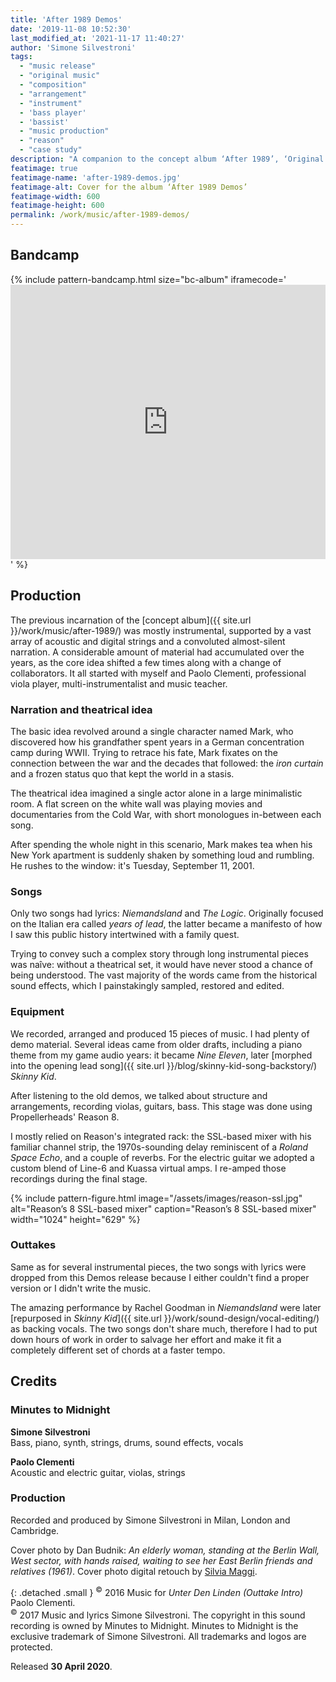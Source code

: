 ```yaml
---
title: 'After 1989 Demos'
date: '2019-11-08 10:52:30'
last_modified_at: '2021-11-17 11:40:27'
author: 'Simone Silvestroni'
tags: 
  - "music release"
  - "original music"
  - "composition"
  - "arrangement"
  - "instrument"
  - 'bass player'
  - 'bassist'
  - "music production"
  - "reason"
  - "case study"
description: "A companion to the concept album ‘After 1989’, ‘Original Demos and Outtakes’ is a rough and unpolished partial testimony of a different approach."
featimage: true
featimage-name: 'after-1989-demos.jpg'
featimage-alt: Cover for the album ‘After 1989 Demos’
featimage-width: 600
featimage-height: 600
permalink: /work/music/after-1989-demos/
---
```

## Bandcamp

{% include pattern-bandcamp.html size="bc-album" iframecode='<iframe style="border: 0; width: 100%; height: 439px;" src="https://bandcamp.com/EmbeddedPlayer/album=2694261691/size=large/bgcol=ffffff/linkcol=333333/artwork=small/transparent=true/" seamless><a href="https://minutestomidnight.bandcamp.com/album/after-1989-a-trip-to-freedom-original-demos-outtakes">After 1989: A Trip To Freedom (Original Demos &amp; Outtakes) by Minutes to Midnight</a></iframe>' %}

## Production

The previous incarnation of the [concept album]({{ site.url }}/work/music/after-1989/) was mostly instrumental, supported by a vast array of acoustic and digital strings and a convoluted almost-silent narration. A considerable amount of material had accumulated over the years, as the core idea shifted a few times along with a change of collaborators. It all started with myself and Paolo Clementi, professional viola player, multi-instrumentalist and music teacher.

### Narration and theatrical idea

The basic idea revolved around a single character named Mark, who discovered how his grandfather spent years in a German concentration camp during WWII. Trying to retrace his fate, Mark fixates on the connection between the war and the decades that followed: the _iron curtain_ and a frozen status quo that kept the world in a stasis.

The theatrical idea imagined a single actor alone in a large minimalistic room. A flat screen on the white wall was playing movies and documentaries from the Cold War, with short monologues in-between each song. 

After spending the whole night in this scenario, Mark makes tea when his New York apartment is suddenly shaken by something loud and rumbling. He rushes to the window: it's Tuesday, September 11, 2001.

### Songs

Only two songs had lyrics: _Niemandsland_ and _The Logic_. Originally focused on the Italian era called _years of lead_, the latter became a manifesto of how I saw this public history intertwined with a family quest.

Trying to convey such a complex story through long instrumental pieces was naîve: without a theatrical set, it would have never stood a chance of being understood. The vast majority of the words came from the historical sound effects, which I painstakingly sampled, restored and edited.

### Equipment

We recorded, arranged and produced 15 pieces of music. I had plenty of demo material. Several ideas came from older drafts, including a piano theme from my game audio years: it became _Nine Eleven_, later [morphed into the opening lead song]({{ site.url }}/blog/skinny-kid-song-backstory/) _Skinny Kid_. 

After listening to the old demos, we talked about structure and arrangements, recording violas, guitars, bass. This stage was done using Propellerheads' Reason 8.

I mostly relied on Reason's integrated rack: the SSL-based mixer with his familiar channel strip, the 1970s-sounding delay reminiscent of a _Roland Space Echo_, and a couple of reverbs. For the electric guitar we adopted a custom blend of Line-6 and Kuassa virtual amps. I re-amped those recordings during the final stage.

{% include pattern-figure.html image="/assets/images/reason-ssl.jpg" alt="Reason’s 8 SSL-based mixer" caption="Reason’s 8 SSL-based mixer" width="1024" height="629" %}

### Outtakes

Same as for several instrumental pieces, the two songs with lyrics were dropped from this Demos release because I either couldn't find a proper version or I didn't write the music.

The amazing performance by Rachel Goodman in _Niemandsland_ were later [repurposed in _Skinny Kid_]({{ site.url }}/work/sound-design/vocal-editing/) as backing vocals. The two songs don't share much, therefore I had to put down hours of work in order to salvage her effort and make it fit a completely different set of chords at a faster tempo.

## Credits

### Minutes to Midnight

**Simone Silvestroni**<br>
Bass, piano, synth, strings, drums, sound effects, vocals

**Paolo Clementi**<br>
Acoustic and electric guitar, violas, strings

### Production

Recorded and produced by Simone Silvestroni in Milan, London and Cambridge.<br>

Cover photo by Dan Budnik: _An elderly woman, standing at the Berlin Wall, West sector, with hands raised, waiting to see her East Berlin friends and relatives (1961)_. Cover photo digital retouch by [Silvia Maggi](https://silviamaggidesign.com).

{: .detached .small }
<sup>&copy;</sup> 2016 Music for <em>Unter Den Linden (Outtake Intro)</em> Paolo Clementi.<br>
<sup>&copy;</sup> 2017 Music and lyrics Simone Silvestroni. The copyright in this sound recording is owned by Minutes to Midnight. Minutes to Midnight is the exclusive trademark of Simone Silvestroni. All trademarks and logos are protected.

Released <strong>30 April 2020</strong>.